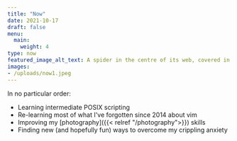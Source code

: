 ```yaml
---
title: "Now"
date: 2021-10-17
draft: false
menu:
  main:
    weight: 4
type: now
featured_image_alt_text: A spider in the centre of its web, covered in morning dew
images:
- /uploads/now1.jpeg
---
```

In no particular order:
- Learning intermediate POSIX scripting
- Re-learning most of what I've forgotten since 2014 about vim
- Improving my [photography]({{< relref "/photography">}}) skills
- Finding new (and hopefully fun) ways to overcome my crippling anxiety
